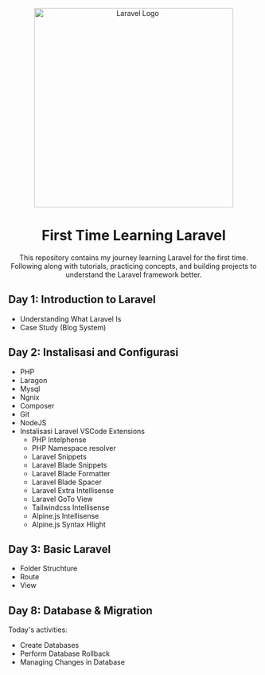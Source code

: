 <p align="center"><a href="https://laravel.com" target="_blank"><img src="https://raw.githubusercontent.com/laravel/art/master/logo-lockup/5%20SVG/2%20CMYK/1%20Full%20Color/laravel-logolockup-cmyk-red.svg" width="400" alt="Laravel Logo"></a></p>

<h1 align="center">First Time Learning Laravel</h1>

<p align="center">This repository contains my journey learning Laravel for the first time. Following along with tutorials, practicing concepts, and building projects to understand the Laravel framework better.</p>

## Day 1: Introduction to Laravel
- Understanding What Laravel Is
- Case Study (Blog System)

## Day 2: Instalisasi and Configurasi
- PHP
- Laragon
- Mysql
- Ngnix
- Composer
- Git
- NodeJS
- Instalisasi Laravel
  VSCode Extensions
  - PHP Intelphense
  - PHP Namespace resolver
  - Laravel Snippets
  - Laravel Blade Snippets
  - Laravel Blade Formatter
  - Laravel Blade Spacer
  - Laravel Extra Intellisense
  - Laravel GoTo View
  - Tailwindcss Intellisense
  - Alpine.js Intellisense
  - Alpine.js Syntax Hlight

## Day 3: Basic Laravel
- Folder Struchture
- Route
- View

<!-- ## Day 4: Blade Templeating Engine

## Day 5: Blade Component

## Day 6: View Data

## Day 7: Model -->

## Day 8: Database & Migration

Today's activities:
- Create Databases
- Perform Database Rollback
- Managing Changes in Database